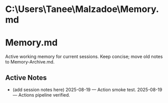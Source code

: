 # C:\Users\Tanee\Malzadoe\Memory.md
# Memory.md
Active working memory for current sessions. Keep concise; move old notes to Memory-Archive.md.

## Active Notes
- (add session notes here)
2025-08-19 — Action smoke test.
2025-08-19 — Actions pipeline verified.
